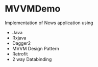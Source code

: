# MVVMDemo
Implementation of News application using
- Java
- Rxjava
- Dagger2
- MVVM Design Pattern
- Retrofit
- 2 way Databinding

